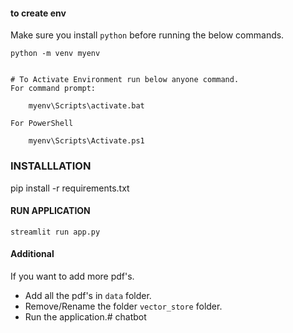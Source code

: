 

#### to create env

Make sure you install `python` before running the below commands.

```
python -m venv myenv


# To Activate Environment run below anyone command.
For command prompt:

    myenv\Scripts\activate.bat

For PowerShell

    myenv\Scripts\Activate.ps1

```

### INSTALLLATION
pip install -r requirements.txt


#### RUN APPLICATION
```
streamlit run app.py
```

#### Additional

If you want to add more pdf's. 
* Add all the pdf's in `data` folder. 
* Remove/Rename the folder `vector_store` folder.
* Run the application.# chatbot
